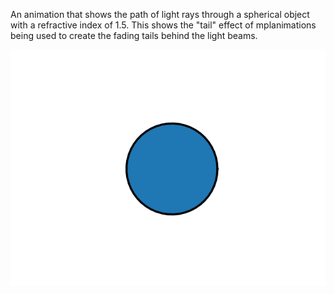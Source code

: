 An animation that shows the path of light rays through a spherical object with a refractive index of 1.5. This shows the "tail" effect of mplanimations being used to create the fading tails behind the light beams.

![](SphereRefraction.gif)
